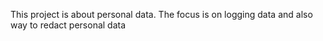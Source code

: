 This project is about personal data.
The focus is on logging data and also way to redact personal data
